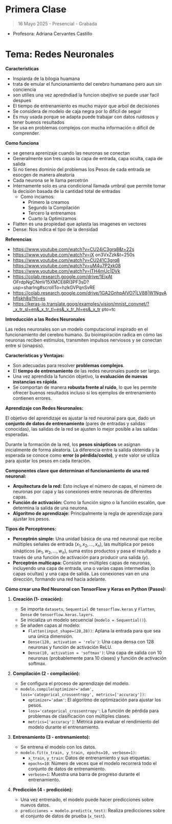 # Primera Clase 
> 16 Mayo 2025 - Presencial - Grabada 

- Profesora: Adriana Cervantes Castillo

# Tema: Redes Neuronales 
**Caracteristicas**
- Inspiarda de la bilogia huamana
- trata de emular el funcionamiento del cerebro humamano pero aun sin conciencia
- son utilies una vez apredndiad la funcion obejtivo se puede usar facil despues
- El tiempo de entrenamiento es mucho mayor que arbol de decisiones
- Se considera de modelo de caja negra por lo dificil de seguir
- Es muy usada porque se adapta puede trabajar con datos ruidosos y tener buenos resultados
- Se usa en problemas complejos con mucha información o dificil de comprender. 

**Como funciona**
- se genera aprenizaje cuando las neuronas se conectan
- Generalmente son tres capas la capa de entrada, capa oculta, capa de salida
- Si no tienes dominio del problemas los Pesos de cada entrada se esocgen de manera aleatoria
- Cada neurona se le llama percetrón
- Internamente solo es una condicional llamada umbral que permite tomar la decisión basada de la cantidad total de entradas
  - Como inciamos:
      - Primero la creamos
      - Segundo la Compilación
      - Tercero la entrenamos
      - Cuarto la Optimizamos
- Flatten es una propiedad que aplasta las imagenes en vectores
- Dense: Nos indica el tipo de la densidad

**Referencias**
- https://www.youtube.com/watch?v=CU24iC3grq8&t=22s
- https://www.youtube.com/watch?v=iX on3VxZzk&t=250s
- https://www.youtube.com/watch?v=CU241C3grq8 https://www.youtube.com/watch?v=uM4u7P2xk08
- https://www.youtube.com/watch?v=ITH4mUc|DVk
- https://colab.research.google.com/drive/1EjxAt OFrdpNgCNmV15XMCE8RI3PF3sD?usp=sharIng#scrollTo=hzkGVPqnSvRE
- https://colab.research.google.com/drive/1GA2GnhpAIVO7|LV88|W1NgvAhflskh8q?hl=es
- https://keras-io.translate.goog/examples/vision/mnist_convnet/?_x_tr_sl=en&_x_tr_tl=es&_x_tr_hl=es&_x_tr pto=tc

**Introducción a las Redes Neuronales**

Las redes neuronales son un modelo computacional inspirado en el funcionamiento del cerebro humano. Su bioinspiración radica en cómo las neuronas reciben estímulos, transmiten impulsos nerviosos y se conectan entre sí (sinapsis).

**Características y Ventajas:**

* Son adecuadas para resolver **problemas complejos**.
* El **tiempo de entrenamiento** de las redes neuronales puede ser largo.
* Una vez aprendida la función objetivo, la **evaluación de nuevas instancias es rápida**.
* Se comportan de manera **robusta frente al ruido**, lo que les permite ofrecer buenos resultados incluso si los ejemplos de entrenamiento contienen errores.

**Aprendizaje con Redes Neuronales:**

El objetivo del aprendizaje es ajustar la red neuronal para que, dado un **conjunto de datos de entrenamiento** (pares de entradas y salidas conocidas), las salidas de la red se ajusten lo mejor posible a las salidas esperadas.

Durante la formación de la red, los **pesos sinápticos** se asignan inicialmente de forma aleatoria. La diferencia entre la salida obtenida y la esperada se conoce como **error (o pérdida/costo)**, y este valor se utiliza para ajustar los pesos en cada iteración.

**Componentes clave que determinan el funcionamiento de una red neuronal:**

* **Arquitectura de la red:** Esto incluye el número de capas, el número de neuronas por capa y las conexiones entre neuronas de diferentes capas.
* **Función de activación:** Como la función signo o la función escalón, que determina la salida de una neurona.
* **Algoritmo de aprendizaje:** Principalmente la regla de aprendizaje para ajustar los pesos.

**Tipos de Perceptrones:**

* **Perceptrón simple:** Una unidad básica de una red neuronal que recibe múltiples señales de entrada ($x_1, x_2, \dots, x_n$), las multiplica por pesos sinápticos ($w_1, w_2, \dots, w_n$), suma estos productos y pasa el resultado a través de una función de activación para producir una salida ($y$).
* **Perceptrón multicapa:** Consiste en múltiples capas de neuronas, incluyendo una capa de entrada, una o varias capas intermedias (o capas ocultas) y una capa de salida. Las conexiones van en una dirección, formando una red hacia adelante.

**Cómo crear una Red Neuronal con TensorFlow y Keras en Python (Pasos):**

1.  **Creación (1- creación):**
    * Se importa `datasets`, `Sequential` de `tensorflow.keras` y `Flatten`, `Dense` de `tensorflow.keras.layers`.
    * Se inicializa un modelo secuencial (`modelo = Sequential()`).
    * Se añaden capas al modelo:
        * `Flatten(input_shape=(28,28))`: Aplana la entrada para que sea una única dimensión.
        * `Dense(128, activation = 'relu')`: Una capa densa con 128 neuronas y función de activación ReLU.
        * `Dense(10, activation = 'softmax')`: Una capa de salida con 10 neuronas (probablemente para 10 clases) y función de activación softmax.

2.  **Compilación (2 - compilación):**
    * Se configura el proceso de aprendizaje del modelo.
    * `modelo.compile(optimizer='adam', loss='categorical_crossentropy', metrics=['accuracy'])`:
        * `optimizer='adam'`: El algoritmo de optimización para ajustar los pesos.
        * `loss='categorical_crossentropy'`: La función de pérdida para problemas de clasificación con múltiples clases.
        * `metrics=['accuracy']`: Métrica para evaluar el rendimiento del modelo durante el entrenamiento.

3.  **Entrenamiento (3 - entrenamiento):**
    * Se entrena el modelo con los datos.
    * `modelo.fit(x_train, y_train, epochs=10, verbose=1)`:
        * `x_train`, `y_train`: Datos de entrenamiento y sus etiquetas.
        * `epochs=10`: Número de veces que el modelo recorrerá todo el conjunto de datos de entrenamiento.
        * `verbose=1`: Muestra una barra de progreso durante el entrenamiento.

4.  **Predicción (4 - predicción):**
    * Una vez entrenado, el modelo puede hacer predicciones sobre nuevos datos.
    * `predicciones = modelo.predict(x_test)`: Realiza predicciones sobre el conjunto de datos de prueba (`x_test`).


